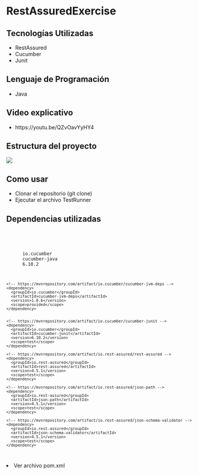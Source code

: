 # RestAssuredExercise
<h2>Tecnologías Utilizadas</h2>
<ul>
<li>RestAssured</li>
<li>Cucumber</li>
<li>Junit</li>
</ul>
<h2>Lenguaje de Programación</h2>
<ul>
<li>Java</li>
</ul>
<h2>Video explicativo</h2>
<ul>
<li>https://youtu.be/QZvOavYyHY4</li>
</ul>
<h2>Estructura del proyecto</h2>
<img src="https://user-images.githubusercontent.com/43488739/198189045-2731e6df-258c-4afc-b730-3b1873ad4907.png" />
<h2>Como usar</h2>
<ul>
<li>Clonar el repositorio (git clone)</li>
<li>Ejecutar el archivo TestRunner</li>
</ul>
<h2>Dependencias utilizadas</h2>
<code>
<dependencies>
    <!-- https://mvnrepository.com/artifact/io.cucumber/cucumber-java -->
    <dependency>
      <groupId>io.cucumber</groupId>
      <artifactId>cucumber-java</artifactId>
      <version>6.10.2</version>
    </dependency>

    <!-- https://mvnrepository.com/artifact/io.cucumber/cucumber-jvm-deps -->
    <dependency>
      <groupId>io.cucumber</groupId>
      <artifactId>cucumber-jvm-deps</artifactId>
      <version>1.0.6</version>
      <scope>provided</scope>
    </dependency>


    <!-- https://mvnrepository.com/artifact/io.cucumber/cucumber-junit -->
    <dependency>
      <groupId>io.cucumber</groupId>
      <artifactId>cucumber-junit</artifactId>
      <version>6.10.2</version>
      <scope>test</scope>
    </dependency>

    <!-- https://mvnrepository.com/artifact/io.rest-assured/rest-assured -->
    <dependency>
      <groupId>io.rest-assured</groupId>
      <artifactId>rest-assured</artifactId>
      <version>4.5.1</version>
      <scope>test</scope>
    </dependency>

    <!-- https://mvnrepository.com/artifact/io.rest-assured/json-path -->
    <dependency>
      <groupId>io.rest-assured</groupId>
      <artifactId>json-path</artifactId>
      <version>4.5.1</version>
      <scope>test</scope>
    </dependency>

    <!-- https://mvnrepository.com/artifact/io.rest-assured/json-schema-validator -->
    <dependency>
      <groupId>io.rest-assured</groupId>
      <artifactId>json-schema-validator</artifactId>
      <version>4.5.1</version>
      <scope>test</scope>
    </dependency>
  </dependencies>
</code>
<li>Ver archivo pom.xml</li>
